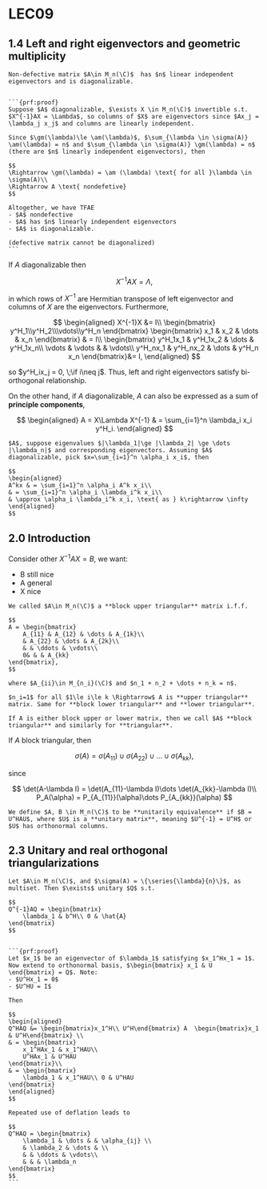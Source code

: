 # LEC09
## 1.4 Left and right eigenvectors and geometric multiplicity

````{prf:definition}
Non-defective matrix $A\in M_n(\C)$  has $n$ linear independent eigenvectors and is diagonalizable.


```{prf:proof}
Suppose $A$ diagonalizable, $\exists X \in M_n(\C)$ invertible s.t. $X^{-1}AX = \Lambda$, so columns of $X$ are eigenvectors since $Ax_j = \lambda_j x_j$ and columns are linearly independent.

Since $\gm(\lambda)\le \am(\lambda)$, $\sum_{\lambda \in \sigma(A)} \am(\lambda) = n$ and $\sum_{\lambda \in \sigma(A)} \gm(\lambda) = n$ (there are $n$ linearly independent eigenvectors), then 

$$
\Rightarrow \gm(\lambda) = \am (\lambda) \text{ for all }\lambda \in \sigma(A)\\
\Rightarrow A \text{ nondefetive}
$$

Altogether, we have TFAE
- $A$ nondefective
- $A$ has $n$ linearly independent eigenvectors
- $A$ is diagonalizable.

(defective matrix cannot be diagonalized)
```
````
If $A$ diagonalizable then 

$$
X^{-1}AX = \Lambda,
$$

in which rows of $X^{-1}$ are Hermitian transpose of left eigenvector and columns of $X$ are the eigenvectors. Furthermore,

$$
\begin{aligned}
    X^{-1}X &= I\\
    \begin{bmatrix} y^H_1\\y^H_2\\\vdots\\y^H_n \end{bmatrix}
    \begin{bmatrix} x_1 & x_2 & \dots & x_n \end{bmatrix} & = I\\
    \begin{bmatrix}
        y^H_1x_1 & y^H_1x_2 & \dots &  y^H_1x_n\\
        \vdots & \vdots &  & \vdots\\
        y^H_nx_1 & y^H_nx_2 & \dots & y^H_n x_n 
    \end{bmatrix}&= I,
\end{aligned}
$$

so $y^H_ix_j = 0, \;\if i\neq j$. Thus, left and right eigenvectors satisfy bi-orthogonal relationship.

On the other hand, if $A$ diagonalizable, $A$ can also be expressed as a sum of **principle components**,

$$
\begin{aligned}
    A = X\Lambda X^{-1} & = \sum_{i=1}^n \lambda_i x_i y^H_i.
\end{aligned}
$$
 

```{prf:example} Usage of diagonal matrix - power method basis
$A$, suppose eigenvalues $|\lambda_1|\ge |\lambda_2| \ge \dots |\lambda_n|$ and corresponding eigenvectors. Assuming $A$ diagonalizable, pick $x=\sum_{i=1}^n \alpha_i x_i$, then 

$$
\begin{aligned}
A^kx & = \sum_{i=1}^n \alpha_i A^k x_i\\
& = \sum_{i=1}^n \alpha_i \lambda_i^k x_i\\
& \approx \alpha_i \lambda_i^k x_i, \text{ as } k\rightarrow \infty
\end{aligned}
$$

```


## 2.0 Introduction
Consider other $X^{-1}A X = B$, we want:
- B still nice
- A general
- X nice


```{prf:definition}
We called $A\in M_n(\C)$ a **block upper triangular** matrix i.f.f. 

$$
A = \begin{bmatrix}
    A_{11} & A_{12} & \dots & A_{1k}\\
    & A_{22} & \dots & A_{2k}\\
    & & \ddots & \vdots\\
    0& & & A_{kk}
\end{bmatrix},
$$

where $A_{ii}\in M_{n_i}(\C)$ and $n_1 + n_2 + \dots + n_k = n$.

$n_i=1$ for all $1\le i\le k \Rightarrow$ A is **upper triangular** matrix. Same for **block lower triangular** and **lower triangular**.

If A is either block upper or lower matrix, then we call $A$ **block triangular** and similarly for **triangular**.

```

If $A$ block triangular, then

$$
\sigma(A) = \sigma(A_{11})\cup\sigma(A_{22})\cup\dots \cup \sigma(A_{kk}),
$$

since 

$$
\det(A-\lambda I) = \det(A_{11}-\lambda I)\dots \det(A_{kk}-\lambda I)\\
P_A(\alpha) = P_{A_{11}}(\alpha)\dots P_{A_{kk}}(\alpha)
$$

```{prf:definition}
We define $A, B \in M_n(\C)$ to be **unitarily equivalence** if $B = U^HAU$, where $U$ is a **unitary matrix**, meaning $U^{-1} = U^H$ or $U$ has orthonormal columns.
```


## 2.3 Unitary and real orthogonal triangularizations
````{prf:definition} **Principle of deflation**
Let $A\in M_n(\C)$, and $\sigma(A) = \{\series{\lambda}{n}\}$, as multiset. Then $\exists$ unitary $Q$ s.t.

$$
Q^{-1}AQ = \begin{bmatrix}
    \lambda_1 & b^H\\ 0 & \hat{A}
\end{bmatrix}
$$


```{prf:proof}
Let $x_1$ be an eigenvector of $\lambda_1$ satisfying $x_1^Hx_1 = 1$. Now extend to orthonormal basis, $\begin{bmatrix} x_1 & U \end{bmatrix} = Q$. Note:
- $U^Hx_1 = 0$
- $U^HU = I$

Then 

$$
\begin{aligned}
Q^HAQ &= \begin{bmatrix}x_1^H\\ U^H\end{bmatrix} A  \begin{bmatrix}x_1 & U^H\end{bmatrix} \\
& = \begin{bmatrix}
    x_1^HAx_1 & x_1^HAU\\
    U^HAx_1 & U^HAU
\end{bmatrix}\\
& = \begin{bmatrix}
    \lambda_1 & x_1^HAU\\ 0 & U^HAU
\end{bmatrix}
\end{aligned}
$$

Repeated use of deflation leads to

$$
Q^HAQ = \begin{bmatrix}
    \lambda_1 & \dots & & \alpha_{ij} \\
    & \lambda_2 & \dots & \\
    & & \ddots & \vdots\\
    & & & \lambda_n
\end{bmatrix}
$$
```
````